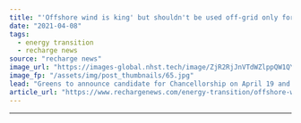 ```yaml
---
title: "'Offshore wind is king' but shouldn't be used off-grid only for hydrogen -  German Green MP"
date: "2021-04-08"
tags: 
  - energy transition
  - recharge news
source: "recharge news"
image_url: "https://images-global.nhst.tech/image/ZjR2RjJnVTdWZlppQW1QY2ttVnJzdGE5cTRtemFrUWFBSVNINUMvZ20xZz0=/nhst/binary/5e064503b13ba3cfbff13aad60c9703a"
image_fp: "/assets/img/post_thumbnails/65.jpg"
lead: "Greens to announce candidate for Chancellorship on April 19 and stand good chances to be part of Germany’s upcoming government"
article_url: "https://www.rechargenews.com/energy-transition/offshore-wind-is-king-but-shouldnt-be-used-off-grid-only-for-hydrogen-german-green-mp/2-1-992932"
---
```


---
